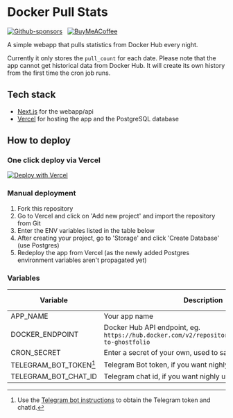 # Docker Pull Stats

[![Github-sponsors](https://img.shields.io/badge/sponsor-30363D?style=for-the-badge&logo=GitHub-Sponsors&logoColor=#EA4AAA)](https://github.com/sponsors/dickwolff) &nbsp;
[![BuyMeACoffee](https://img.shields.io/badge/Buy%20Me%20a%20Coffee-ffdd00?style=for-the-badge&logo=buy-me-a-coffee&logoColor=black)](https://www.buymeacoffee.com/dickw0lff)

A simple webapp that pulls statistics from Docker Hub every night.

Currently it only stores the `pull_count` for each date. Please note that the app cannot get historical data from Docker Hub. It will create its own history from the first time the cron job runs.
 
## Tech stack

- [Next.js](https://nextjs.org/) for the webapp/api
- [Vercel](https://vercel.com/) for hosting the app and the PostgreSQL database

## How to deploy

### One click deploy via Vercel

[![Deploy with Vercel](https://vercel.com/button)](https://vercel.com/new/clone?repository-url=https%3A%2F%2Fgithub.com%2Fdickwolff%2FDocker-Pull-Stats&env=CRON_SECRET,DOCKER_ENDPOINT,APP_NAME&project-name=docker-pull-stats&stores=%5B%7B%22type%22%3A%22postgres%22%7D%5D&)

### Manual deployment

1. Fork this repository
2. Go to Vercel and click on 'Add new project' and import the repository from Git
3. Enter the ENV variables listed in the table below
4. After creating your project, go to 'Storage' and click 'Create Database' (use Postgres)
5. Redeploy the app from Vercel (as the newly added Postgres environment variables aren't propagated yet)

### Variables
| Variable | Description | Required (y/n) |
| -------- | ----------- | -------------- |
| APP_NAME | Your app name | Yes            |
| DOCKER_ENDPOINT | Docker Hub API endpoint, eg. `https://hub.docker.com/v2/repositories/dickwolff/export-to-ghostfolio` | Yes |
| CRON_SECRET | Enter a secret of your own, used to safely run the CRON job | Yes |
| TELEGRAM_BOT_TOKEN[^1] | Telegram Bot token, if you want nighly updates in Telegram | No |
| TELEGRAM_BOT_CHAT_ID | Telegram chat id, if you want nighly updates in Telegram | No |

[^1]: Use the [Telegram bot instructions](https://core.telegram.org/bots/tutorial) to obtain the Telegram token and chatId.
